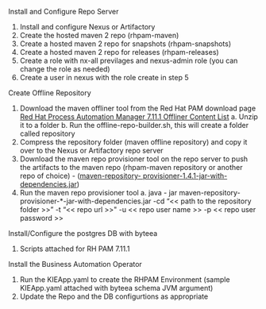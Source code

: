 Install and Configure Repo Server
 1. Install and configure Nexus or Artifactory
 2. Create the hosted maven 2 repo (rhpam-maven)
 3. Create a hosted maven 2 repo for snapshots (rhpam-snapshots)
 4. Create a hosted maven 2 repo for releases (rhpam-releases)
 5. Create a role with nx-all previlages and nexus-admin role (you can change the role as needed)
 6. Create a user in nexus with the role create in step 5

Create Offline Repository
 1. Download the maven offliner tool from the Red Hat PAM download page [Red Hat Process Automation Manager 7.11.1 Offliner Content List](https://access.redhat.com/jbossnetwork/restricted/softwareDetail.html?softwareId=100021&product=rhpam&version=7.11.1&downloadType=distributions) 
    a. Unzip it to a folder
    b. Run the offline-repo-builder.sh, this will create a folder called repository
 2. Compress the repository folder (maven offline repository) and copy it over to the Nexus or Artifactory repo server
 3. Download the maven repo provisioner tool  on the repo server to push the artifacts to the maven repo (rhpam-maven repository or another repo of choice) - ([maven-repository-
    provisioner-1.4.1-jar-with-dependencies.jar](https://repo.maven.apache.org/maven2/com/simpligility/maven/maven-repository-provisioner/1.4.1/maven-repository-provisioner-1.4.1-jar-with-dependencies.jar))
 4. Run the maven repo provisioner tool 
    a. java - jar maven-repository-provisioner-*-jar-with-dependencies.jar  -cd “<< path to the repository folder >>” -t “<< repo url >>" -u << repo user name >>  -p 
       << repo user password >>

Install/Configure the postgres DB with byteea
 1. Scripts attached for RH PAM 7.11.1

Install the Business Automation Operator
 1. Run the KIEApp.yaml to create the RHPAM Environment (sample KIEApp.yaml attached with byteea schema JVM argument)
 2. Update the Repo and the DB configurtions as appropriate
